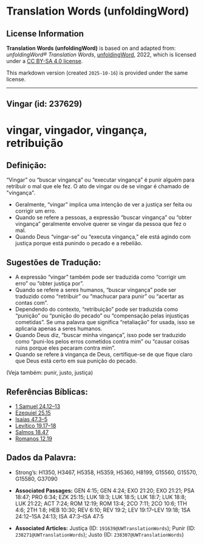 # Translation Words (unfoldingWord)

## License Information

**Translation Words (unfoldingWord)** is based on and adapted from: _unfoldingWord® Translation Words_, [unfoldingWord](https://unfoldingword.org/utw), 2022, which is licensed under a [CC BY-SA 4.0 license](https://creativecommons.org/licenses/by-sa/4.0/legalcode.en).

This markdown version (created `2025-10-16`) is provided under the same license.



--------------------------------

## Vingar (id: 237629)

vingar, vingador, vingança, retribuição
=======================================

Definição:
----------

“Vingar” ou “buscar vingança” ou “executar vingança” é punir alguém para retribuir o mal que ele fez. O ato de vingar ou de se vingar é chamado de "vingança".

* Geralmente, “vingar” implica uma intenção de ver a justiça ser feita ou corrigir um erro.
* Quando se refere a pessoas, a expressão “buscar vingança” ou “obter vingança” geralmente envolve querer se vingar da pessoa que fez o mal.
* Quando Deus “vingar\-se” ou “executa vingança,” ele está agindo com justiça porque está punindo o pecado e a rebelião.

Sugestões de Tradução:
----------------------

* A expressão “vingar” também pode ser traduzida como “corrigir um erro” ou “obter justiça por”.
* Quando se refere a seres humanos, “buscar vingança” pode ser traduzido como “retribuir” ou “machucar para punir” ou “acertar as contas com”.
* Dependendo do contexto, “retribuição” pode ser traduzida como “punição” ou “punição do pecado” ou “compensação pelas injustiças cometidas”. Se uma palavra que significa “retaliação” for usada, isso se aplicaria apenas a seres humanos.
* Quando Deus diz, “buscar minha vingança”, isso pode ser traduzido como “puni\-los pelos erros cometidos contra mim” ou “causar coisas ruins porque eles pecaram contra mim”.
* Quando se refere à vingança de Deus, certifique\-se de que fique claro que Deus está certo em sua punição do pecado.

(Veja também: punir, justo, justiça)

Referências Bíblicas:
---------------------

* [1 Samuel 24\.12–13](https://ref.ly/1Sam24:12-1Sam24:13)
* [Ezequiel 25\.15](https://ref.ly/Ezek25:15)
* [Isaías 47\.3–5](https://ref.ly/Isa47:3-Isa47:5)
* [Levítico 19\.17–18](https://ref.ly/Lev19:17-Lev19:18)
* [Salmos 18\.47](https://ref.ly/Ps18:47)
* [Romanos 12\.19](https://ref.ly/Rom12:19)

Dados da Palavra:
-----------------

* Strong’s: H1350, H3467, H5358, H5359, H5360, H8199, G15560, G15570, G15580, G37090

* **Associated Passages:** GEN 4:15; GEN 4:24; EXO 21:20; EXO 21:21; PSA 18:47; PRO 6:34; EZK 25:15; LUK 18:3; LUK 18:5; LUK 18:7; LUK 18:8; LUK 21:22; ACT 7:24; ROM 12:19; ROM 13:4; 2CO 7:11; 2CO 10:6; 1TH 4:6; 2TH 1:8; HEB 10:30; REV 6:10; REV 19:2; LEV 19:17–LEV 19:18; 1SA 24:12–1SA 24:13; ISA 47:3–ISA 47:5
* **Associated Articles:** Justiça (ID: `191639@UWTranslationWords`); Punir (ID: `238271@UWTranslationWords`); Justo (ID: `238307@UWTranslationWords`)

